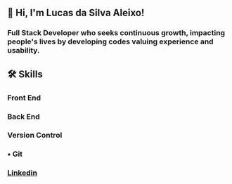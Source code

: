 ## 👋 Hi, I'm Lucas da Silva Aleixo!
### Full Stack Developer who seeks continuous growth, impacting people's lives by developing codes valuing experience and usability.
## 🛠️ Skills
### Front End
### Back End
###
### Version Control
### • Git
### [Linkedin](https://www.linkedin.com/in/lucasdasilvaaleixo/)
